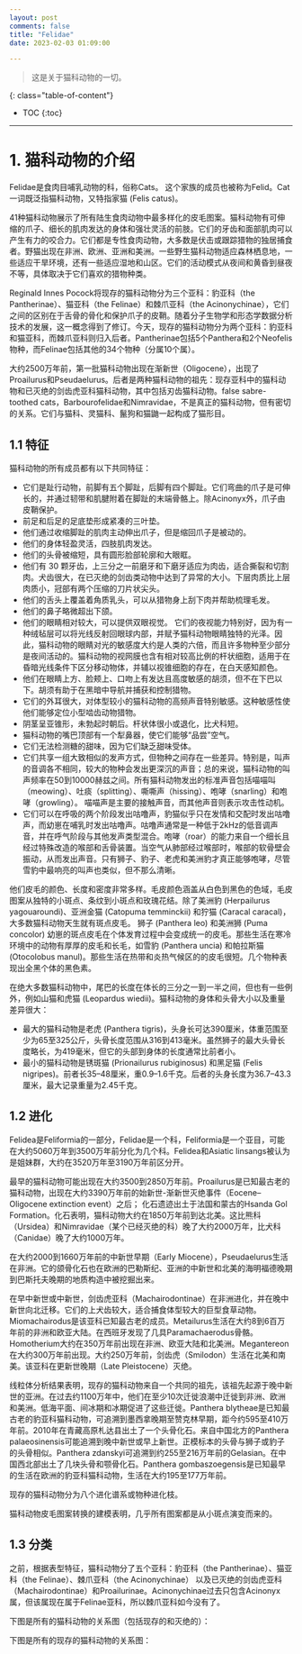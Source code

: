 ```yaml
---
layout: post
comments: false
title: "Felidae"
date: 2023-02-03 01:09:00

---
```


> 这是关于猫科动物的一切。


<!--more-->

{: class="table-of-content"}
* TOC
{:toc}

---

# 1. 猫科动物的介绍

Felidae是食肉目哺乳动物的科，俗称Cats。 这个家族的成员也被称为Felid。Cat一词既泛指猫科动物，又特指家猫 (Felis catus)。

41种猫科动物展示了所有陆生食肉动物中最多样化的皮毛图案。猫科动物有可伸缩的爪子、细长的肌肉发达的身体和强壮灵活的前肢。它们的牙齿和面部肌肉可以产生有力的咬合力。它们都是专性食肉动物，大多数是伏击或跟踪猎物的独居捕食者。野猫出现在非洲、欧洲、亚洲和美洲。一些野生猫科动物适应森林栖息地，一些适应干旱环境，还有一些适应湿地和山区。它们的活动模式从夜间和黄昏到昼夜不等，具体取决于它们喜欢的猎物种类。

Reginald Innes Pocock将现存的猫科动物分为三个亚科：豹亚科（the Pantherinae）、猫亚科（the Felinae）和棘爪亚科（the Acinonychinae），它们之间的区别在于舌骨的骨化和保护爪子的皮鞘。随着分子生物学和形态学数据分析技术的发展，这一概念得到了修订。今天，现存的猫科动物分为两个亚科：豹亚科和猫亚科，而棘爪亚科则归入后者。Pantherinae包括5个Panthera和2个Neofelis物种，而Felinae包括其他的34个物种（分属10个属）。

大约2500万年前，第一批猫科动物出现在渐新世（Oligocene），出现了Proailurus和Pseudaelurus。后者是两种猫科动物的祖先：现存亚科中的猫科动物和已灭绝的剑齿虎亚科猫科动物，其中包括刃齿猫科动物。false sabre-toothed cats，Barbourofelidae和Nimravidae，不是真正的猫科动物，但有密切的关系。它们与猫科、灵猫科、鬣狗和猫鼬一起构成了猫形目。

## 1.1 特征

猫科动物的所有成员都有以下共同特征：

* 它们是趾行动物，前脚有五个脚趾，后脚有四个脚趾。它们弯曲的爪子是可伸长的，并通过韧带和肌腱附着在脚趾的末端骨骼上。除Acinonyx外，爪子由皮鞘保护。
* 前足和后足的足底垫形成紧凑的三叶垫。
* 他们通过收缩脚趾的肌肉主动伸出爪子，但是缩回爪子是被动的。
* 他们的身体轻盈灵活，四肢肌肉发达。
* 他们的头骨被缩短，具有圆形脸部轮廓和大眼眶。
* 他们有 30 颗牙齿，上三分之一前磨牙和下磨牙适应为肉齿，适合撕裂和切割肉。犬齿很大，在已灭绝的剑齿类动物中达到了异常的大小。下层肉质比上层肉质小，冠部有两个压缩的刀片状尖头。
* 他们的舌头上覆盖着角质乳头，可以从猎物身上刮下肉并帮助梳理毛发。
* 他们的鼻子略微超出下颌。
* 他们的眼睛相对较大，可以提供双眼视觉。 它们的夜视能力特别好，因为有一种绒毡层可以将光线反射回眼球内部，并赋予猫科动物眼睛独特的光泽。因此，猫科动物的眼睛对光的敏感度大约是人类的六倍，而且许多物种至少部分是夜间活动的。猫科动物的视网膜也含有相对较高比例的杆状细胞，适用于在昏暗光线条件下区分移动物体，并辅以视锥细胞的存在，在白天感知颜色。
* 他们在眼睛上方、脸颊上、口吻上有发达且高度敏感的胡须，但不在下巴以下。胡须有助于在黑暗中导航并捕获和控制猎物。
* 它们的外耳很大，对体型较小的猫科动物的高频声音特别敏感。这种敏感性使他们能够定位小型啮齿动物猎物。
* 阴茎呈亚锥形，未勃起时朝后。杆状体很小或退化，比犬科短。
* 猫科动物的嘴巴顶部有一个犁鼻器，使它们能够“品尝”空气。
* 它们无法检测糖的甜味，因为它们缺乏甜味受体。
* 它们共享一组大致相似的发声方式，但物种之间存在一些差异。特别是，叫声的音调各不相同，较大的物种会发出更深沉的声音；总的来说，猫科动物的叫声频率在50到10000赫兹之间。所有猫科动物发出的标准声音包括喵喵叫（meowing）、吐痰（splitting）、嘶嘶声（hissing）、咆哮（snarling）和咆哮（growling）。 喵喵声是主要的接触声音，而其他声音则表示攻击性动机。
* 它们可以在呼吸的两个阶段发出咕噜声，豹猫似乎只在发情和交配时发出咕噜声，而幼崽在哺乳时发出咕噜声。咕噜声通常是一种低于2kHz的低音调声音，并在呼气阶段与其他发声类型混合。咆哮（roar）的能力来自一个细长且经过特殊改造的喉部和舌骨装置。当空气从肺部经过喉部时，喉部的软骨壁会振动，从而发出声音。只有狮子、豹子、老虎和美洲豹才真正能够咆哮，尽管雪豹中最响亮的叫声也类似，但不那么清晰。

他们皮毛的颜色、长度和密度非常多样。毛皮颜色涵盖从白色到黑色的色域，毛皮图案从独特的小斑点、条纹到小斑点和玫瑰花结。除了美洲豹 (Herpailurus yagouaroundi)、亚洲金猫 (Catopuma temminckii) 和狞猫 (Caracal caracal)，大多数猫科动物天生就有斑点皮毛。 狮子 (Panthera leo) 和美洲狮 (Puma concolor) 幼崽的斑点皮毛在个体发育过程中会变成统一的皮毛。那些生活在寒冷环境中的动物有厚厚的皮毛和长毛，如雪豹 (Panthera uncia) 和帕拉斯猫 (Otocolobus manul)。那些生活在热带和炎热气候区的的皮毛很短。几个物种表现出全黑个体的黑色素。

在绝大多数猫科动物中，尾巴的长度在体长的三分之一到一半之间，但也有一些例外，例如山猫和虎猫 (Leopardus wiedii)。猫科动物的身体和头骨大小以及重量差异很大：

* 最大的猫科动物是老虎 (Panthera tigris)，头身长可达390厘米，体重范围至少为65至325公斤，头骨长度范围从316到413毫米。虽然狮子的最大头骨长度略长，为419毫米，但它的头部到身体的长度通常比前者小。
* 最小的猫科动物是锈斑猫 (Prionailurus rubiginosus) 和黑足猫 (Felis nigripes)。前者长35–48厘米，重0.9–1.6千克。后者的头身长度为36.7–43.3厘米，最大记录重量为2.45千克。

## 1.2 进化

Felidea是Feliformia的一部分，Felidae是一个科，Feliformia是一个亚目，可能在大约5060万年到3500万年前分化为几个科。Felidea和Asiatic linsangs被认为是姐妹群，大约在3520万年至3190万年前区分开。

最早的猫科动物可能出现在大约3500到2850万年前。Proailurus是已知最古老的猫科动物，出现在大约3390万年前的始新世-渐新世灭绝事件（Eocene–Oligocene extinction event）之后； 化石遗迹出土于法国和蒙古的Hsanda Gol Formation。化石表明，猫科动物大约在1850万年前到达北美。这比熊科（Ursidea）和Nimravidae（某个已经灭绝的科）晚了大约2000万年，比犬科（Canidae）晚了大约1000万年。

在大约2000到1660万年前的中新世早期（Early Miocene），Pseudaelurus生活在非洲。它的颌骨化石也在欧洲的巴勒斯纪、亚洲的中新世和北美的海明福德晚期到巴斯托夫晚期的地质构造中被挖掘出来。

在早中新世或中新世，剑齿虎亚科（Machairodontinae）在非洲进化，并在晚中新世向北迁移。它们的上犬齿较大，适合捕食体型较大的巨型食草动物。Miomachairodus是该亚科已知最古老的成员。Metailurus生活在大约8到6百万年前的非洲和欧亚大陆。在西班牙发现了几具Paramachaerodus骨骼。Homotherium大约在350万年前出现在非洲、欧亚大陆和北美洲。Megantereon在大约300万年前出现。大约250万年前，剑齿虎（Smilodon）生活在北美和南美。该亚科在更新世晚期（Late Pleistocene）灭绝。

线粒体分析结果表明，现存的猫科动物来自一个共同的祖先，该祖先起源于晚中新世的亚洲。在过去约1100万年中，他们在至少10次迁徙浪潮中迁徙到非洲、欧洲和美洲。低海平面、间冰期和冰期促进了这些迁徙。Panthera blytheae是已知最古老的豹亚科猫科动物，可追溯到墨西拿晚期至赞克林早期，距今约595至410万年前。2010年在青藏高原札达县出土了一个头骨化石。来自中国北方的Panthera palaeosinensis可能追溯到晚中新世或早上新世。正模标本的头骨与狮子或豹子的头骨相似。Panthera zdanskyi可追溯到约255至216万年前的Gelasian。在中国西北部出土了几块头骨和颚骨化石。Panthera gombaszoegensis是已知最早的生活在欧洲的豹亚科猫科动物，生活在大约195至177万年前。

现存的猫科动物分为八个进化谱系或物种进化枝。

猫科动物皮毛图案转换的建模表明，几乎所有图案都是从小斑点演变而来的。

## 1.3 分类

之前，根据表型特征，猫科动物分了五个亚科：豹亚科（the Pantherinae）、猫亚科（the Felinae）、棘爪亚科（the Acinonychinae） 以及已灭绝的剑齿虎亚科（Machairodontinae）和Proailurinae。Acinonychinae过去只包含Acinonyx属，但该属现在属于Felinae亚科，所以棘爪亚科如今没有了。

下图是所有的猫科动物的关系图（包括现存的和灭绝的）：


下图是所有的现存的猫科动物的关系图：


















